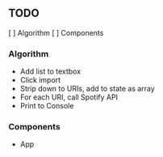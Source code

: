 ## TODO

[ ] Algorithm
[ ] Components

### Algorithm

* Add list to textbox
* Click import
* Strip down to URIs, add to state as array
* For each URI, call Spotify API
* Print to Console

### Components

* App
